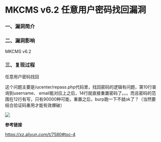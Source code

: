 # MKCMS v6.2 任意用户密码找回漏洞

### 一、漏洞简介

### 二、漏洞影响

MKCMS v6.2

### 三、复现过程

任意用户密码找回

这个问题主要是/ucenter/repass.php代码里，找回密码的逻辑有问题，第10行查询到username、 email能对应上之后，14行就直接重置密码了。。。而且密码的范围在12行有写，只有90000种可能，重置之后，burp跑一下不就ok了？（当然要结合验证码重用才能有效爆破）

![](images/15891867463038.png)


**参考链接**

https://xz.aliyun.com/t/7580#toc-4